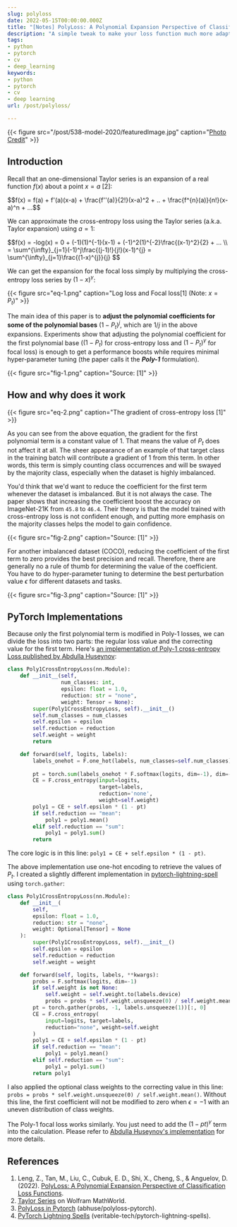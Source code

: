```yaml
---
slug: polyloss
date: 2022-05-15T00:00:00.000Z
title: "[Notes] PolyLoss: A Polynomial Expansion Perspective of Classification Loss Functions"
description: "A simple tweak to make your loss function much more adaptable"
tags:
- python
- pytorch
- cv
- deep_learning
keywords:
- python
- pytorch
- cv
- deep learning
url: /post/polyloss/

---
```


{{< figure src="/post/538-model-2020/featuredImage.jpg" caption="[Photo Credit](https://pixabay.com/photos/stained-glass-spiral-circle-pattern-1181864/)" >}}

## Introduction

Recall that an one-dimensional Taylor series is an expansion of a real function $f(x)$ about a point $x = a$ [2]:

<div>$$f(x) = f(a) + f'(a)(x-a) + \frac{f''(a)}{2!}(x-a)^2 + .. + \frac{f^{n}(a)}{n!}(x-a)^n + ...$$</div>

We can approximate the cross-entropy loss using the Taylor series (a.k.a. Taylor expansion) using $a = 1$:

<div>$$f(x) = -log(x) = 0 + (-1)(1)^{-1}(x-1) + (-1)^2(1)^{-2}\frac{(x-1)^2}{2} + ... \\ = \sum^{\infty}_{j=1}(-1)^j\frac{(j-1)!}{j!}(x-1)^{j} = \sum^{\infty}_{j=1}\frac{(1-x)^{j}}{j} $$</div>

We can get the expansion for the focal loss simply by multiplying the cross-entropy loss series by $(1-x)^\gamma$:

{{< figure src="eq-1.png" caption="Log loss and Focal loss[1] (Note: $x = P_t$)" >}}

The main idea of this paper is to **adjust the polynomial coefficients for some of the polynomial bases** $(1 - P_t)^j$, which are $1/j$ in the above expansions. Experiments show that adjusting the polynomial coefficient for the first polynomial base ($(1 - P_t)$ for cross-entropy loss and $(1 - P_t)^{\gamma}$ for focal loss) is enough to get a performance boosts while requires minimal hyper-parameter tuning (the paper calls it the ***Poly-1*** formulation).

<div style="max-width: 750px; margin-left: auto; margin-right: auto;">{{< figure src="fig-1.png" caption="Source: [1]" >}}</div>

## How and why does it work

<div style="max-width: 700px; margin-left: auto; margin-right: auto;">{{< figure src="eq-2.png" caption="The gradient of cross-entropy loss [1]" >}}</div>

As you can see from the above equation, the gradient for the first polynomial term is a constant value of 1. That means the value of $P_t$ does not affect it at all. The sheer appearance of an example of that target class in the training batch will contribute a gradient of 1 from this term. In other words, this term is simply counting class occurrences and will be swayed by the majority class, especially when the dataset is highly imbalanced.

You'd think that we'd want to reduce the coefficient for the first term whenever the dataset is imbalanced. But it is not always the case. The paper shows that increasing the coefficient boost the accuracy on ImageNet-21K from `45.8` to `46.4`. Their theory is that the model trained with cross-entropy loss is not confident enough, and putting more emphasis on the majority classes helps the model to gain confidence.

<div style="max-width: 750px; margin-left: auto; margin-right: auto;">{{< figure src="fig-2.png" caption="Source: [1]" >}}</div>

For another imbalanced dataset (COCO), reducing the coefficient of the first term to zero provides the best precision and recall. Therefore, there are generally no a rule of thumb for determining the value of the coefficient. You have to do hyper-parameter tuning to determine the best perturbation value $\epsilon$ for different datasets and tasks.

<div style="max-width: 750px; margin-left: auto; margin-right: auto;">{{< figure src="fig-3.png" caption="Source: [1]" >}}</div>

## PyTorch Implementations

Because only the first polynomial term is modified in Poly-1 losses, we can divide the loss into two parts: the regular loss value and the correcting value for the first term. Here's [an implementation of Poly-1 cross-entropy Loss published by Abdulla Huseynov](https://github.com/abhuse/polyloss-pytorch/blob/b9b2fb398e8f30f156cb8d2118b15b3888034b19/polyloss.py):

```python
class Poly1CrossEntropyLoss(nn.Module):
    def __init__(self,
                 num_classes: int,
                 epsilon: float = 1.0,
                 reduction: str = "none",
                 weight: Tensor = None):
        super(Poly1CrossEntropyLoss, self).__init__()
        self.num_classes = num_classes
        self.epsilon = epsilon
        self.reduction = reduction
        self.weight = weight
        return

    def forward(self, logits, labels):
        labels_onehot = F.one_hot(labels, num_classes=self.num_classes).to(device=logits.device,
                                                                           dtype=logits.dtype)
        pt = torch.sum(labels_onehot * F.softmax(logits, dim=-1), dim=-1)
        CE = F.cross_entropy(input=logits,
                             target=labels,
                             reduction='none',
                             weight=self.weight)
        poly1 = CE + self.epsilon * (1 - pt)
        if self.reduction == "mean":
            poly1 = poly1.mean()
        elif self.reduction == "sum":
            poly1 = poly1.sum()
        return
```

The core logic is in this line: `poly1 = CE + self.epsilon * (1 - pt)`.

The above implementation use one-hot encoding to retrieve the values of $P_t$. I created a slightly different implementation in [pytorch-lightning-spell](https://github.com/veritable-tech/pytorch-lightning-spells/blob/f7149a0265529d20a6bb0db0f699df68cea8e3db/pytorch_lightning_spells/losses.py#L9) using `torch.gather`:

```python
class Poly1CrossEntropyLoss(nn.Module):
    def __init__(
        self,
        epsilon: float = 1.0,
        reduction: str = "none",
        weight: Optional[Tensor] = None
    ):
        super(Poly1CrossEntropyLoss, self).__init__()
        self.epsilon = epsilon
        self.reduction = reduction
        self.weight = weight

    def forward(self, logits, labels, **kwargs):
        probs = F.softmax(logits, dim=-1)
        if self.weight is not None:
            self.weight = self.weight.to(labels.device)
            probs = probs * self.weight.unsqueeze(0) / self.weight.mean()
        pt = torch.gather(probs, -1, labels.unsqueeze(1))[:, 0]
        CE = F.cross_entropy(
            input=logits, target=labels,
            reduction="none", weight=self.weight
        )
        poly1 = CE + self.epsilon * (1 - pt)
        if self.reduction == "mean":
            poly1 = poly1.mean()
        elif self.reduction == "sum":
            poly1 = poly1.sum()
        return poly1
```

I also applied the optional class weights to the correcting value in this line: `probs = probs * self.weight.unsqueeze(0) / self.weight.mean()`. Without this line, the first coefficient will not be modified to zero when $\epsilon=-1$ with an uneven  distribution of class weights.

The Poly-1 focal loss works similarly. You just need to add the $(1-pt)^{\gamma}$ term into the calculation. Please refer to [Abdulla Huseynov's implementation]( https://github.com/abhuse/polyloss-pytorch/blob/b9b2fb398e8f30f156cb8d2118b15b3888034b19/polyloss.py#L49) for more details.

## References

1. Leng, Z., Tan, M., Liu, C., Cubuk, E. D., Shi, X., Cheng, S., & Anguelov, D. (2022). [PolyLoss: A Polynomial Expansion Perspective of Classification Loss Functions](http://arxiv.org/abs/2204.12511).
2. [Taylor Series](https://mathworld.wolfram.com/TaylorSeries.html) on Wolfram MathWorld.
3. [PolyLoss in Pytorch](https://github.com/abhuse/polyloss-pytorch) (abhuse/polyloss-pytorch).
4. [PyTorch Lightning Spells](https://github.com/veritable-tech/pytorch-lightning-spells/tree/pl_1_5) (veritable-tech/pytorch-lightning-spells).
